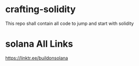 # crafting-solidity

This repo shall contain all code to jump and start with solidity

# solana All Links

https://linktr.ee/buildonsolana
